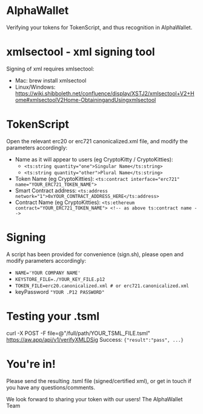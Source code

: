# AlphaWallet
Verifying your tokens for TokenScript, and thus recognition in AlphaWallet.

# xmlsectool - xml signing tool
Signing of xml requires xmlsectool:
- Mac: brew install xmlsectool
- Linux/Windows: https://wiki.shibboleth.net/confluence/display/XSTJ2/xmlsectool+V2+Home#xmlsectoolV2Home-ObtainingandUsingxmlsectool

# TokenScript
Open the relevant erc20 or erc721 canonicalized.xml file, and modify the parameters accordingly:
- Name as it will appear to users (eg CryptoKitty / CryptoKitties):
  - `<ts:string quantity="one">Singular Name</ts:string>`
  - `<ts:string quantity="other">Plural Name</ts:string>`
- Token Name (eg CryptoKitties): `<ts:contract interface="erc721" name="YOUR_ERC721_TOKEN_NAME">`
- Smart Contract address: `<ts:address network="1">0xYOUR_CONTRACT_ADDRESS_HERE</ts:address>`
- Contract Name (eg CryptoKitties): `<ts:ethereum contract="YOUR_ERC721_TOKEN_NAME"> <!-- as above ts:contract name -->`

# Signing
A script has been provided for convenience (sign.sh), please open and modify parameters accordingly:
- `NAME='YOUR COMPANY NAME'`
- `KEYSTORE_FILE=./YOUR_KEY_FILE.p12`
- `TOKEN_FILE=erc20.canonicalized.xml # or erc721.canonicalized.xml`
- keyPassword `"YOUR .P12 PASSWORD"`

# Testing your .tsml
curl -X POST -F file=@"/full/path/YOUR_TSML_FILE.tsml" https://aw.app/api/v1/verifyXMLDSig
Success: `{"result":"pass", ...}`

# You're in!
Please send the resulting .tsml file (signed/certified xml), or get in touch if you have any questions/comments.

We look forward to sharing your token with our users!
The AlphaWallet Team
